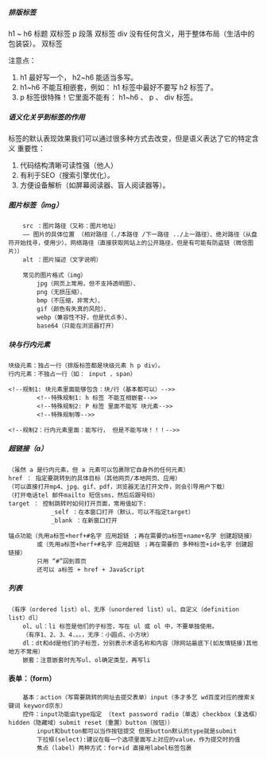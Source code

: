 #####  排版标签
h1 ~ h6 标题 双标签
p 段落 双标签
div 没有任何含义，用于整体布局（生活中的包装袋）。 双标签

注意点：
1. h1 最好写一个， h2~h6 能适当多写。
2. h1~h6 不能互相嵌套，例如： h1 标签中最好不要写 h2 标签了。
3. p 标签很特殊！它里面不能有： h1~h6 、 p 、 div 标签。

##### 语义化关乎到标签的作用
 标签的默认表现效果我们可以通过很多种方式去改变，但是语义表达了它的特定含义
重要性：
1. 代码结构清晰可读性强（他人）
2. 有利于SEO（搜索引擎优化）。
3. 方便设备解析（如屏幕阅读器、盲人阅读器等）。

#####         图片标签（img）
        src ：图片路径（又称：图片地址）
        —— 图片的具体位置 （相对路径（./本路径 /下一路径 ../上一路径）、绝对路径（从盘符开始找寻，使用少）、网络路径（直接获取网站上的公开路径，但是有可能有防盗链（微信图片））
        alt ：图片描述（文字说明）

        常见的图片格式（img）
            jpg（网页上常用，但不支持透明图）、
            png（无损压缩）、
            bmp（不压缩，非常大）、
            gif（颜色有失真的风险）、
            webp（兼容性不好，但是优点多）、
            base64（只能在浏览器打开）
        

##### 块与行内元素
    块级元素：独占一行（排版标签都是块级元素 h p div）。
    行内元素：不独占一行（如： input 、span）

    <!--规制1: 块元素里面能够包含：块/行（基本都可以）-->>
            <!--特殊规制1: h 标签 不能互相嵌套-->>
            <!--特殊规制2: P 标签 里面不能写 块元素-->>
            <!--特殊规制等-->>
            
    <!--规制2：行内元素里面：能写行， 但是不能写块！！！-->>
    
##### 超链接（a）
    （虽然 a 是行内元素，但 a 元素可以包裹除它自身外的任何元素）
    href ： 指定要跳转到的具体目标（其他网页/本地网页、应用）
    （可以直接打开mp4、jpg、gif、pdf，浏览器无法打开文件，则会引导用户下载）
    （打开电话tel 邮件mailto 短信sms，然后后跟号码）
    target ： 控制跳转时如何打开页面，常用值如下:
                _self ：在本窗口打开（默认，可以不指定target）
                _blank ：在新窗口打开

    锚点功能（先用a标签+herf+#名字 应用超链 ；再在需要的a标签+name+名字 创建超链接）
            或（先用a标签+herf+#名字 应用超链 ；再在需要的 多种标签+id+名字 创建超链接）
            只用 “#”回到首页
            还可以 a标签 + href + JavaScript 
##### 列表
    （有序（ordered list）ol、无序（unordered list）ul、自定义（definition list）dl）
        ol、ul：li 标签是他们的子标签，写在 ul 或 ol 中，不要单独使用。
        （有序1、2、3、4.。。，无序：小圆点、小方块）
        dl：dt和dd是他们的子标签，分别表示术语名称和内容（除网站最底下(如友情链接)其他地方不常用）
        嵌套：注意嵌套时先写ul、ol确定类型，再写li
#### 表单：（form）
        基本：action（写需要跳转的网址去提交表单）input（多才多艺 wd百度对应的搜索关键词 keyword京东）
        控件：input功能由type指定 （text password radio（单选）checkbox（复选框）hidden（隐藏域）submit reset（重置）button（按钮））
            input和button都可以当作按钮提交 但是button默认的type就是submit 
            下拉框(select):建议在每一个选项里面写上对应的value，作为提交时的值
            焦点（label）两种方式：for+id 直接用label标签包裹
